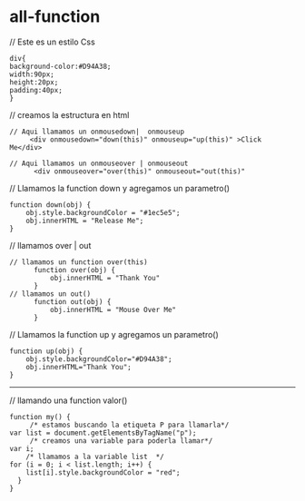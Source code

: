 # all-function

// Este es un estilo Css

    div{
    background-color:#D94A38;
    width:90px;
    height:20px;
    padding:40px;
    }
// creamos la estructura en html

    // Aqui llamamos un onmousedown|  onmouseup
         <div onmousedown="down(this)" onmouseup="up(this)" >Click Me</div>

    // Aqui llamamos un onmouseover | onmouseout
          <div onmouseover="over(this)" onmouseout="out(this)"
// Llamamos la function down y agregamos un parametro() 

    function down(obj) {
        obj.style.backgroundColor = "#1ec5e5";
        obj.innerHTML = "Release Me";
    }
// llamamos  over | out

    // llamamos un function over(this) 
          function over(obj) {
              obj.innerHTML = "Thank You"
          }
    // llamamos un out()
          function out(obj) {
              obj.innerHTML = "Mouse Over Me"
          }
// Llamamos la function up y agregamos un parametro() 

    function up(obj) {
        obj.style.backgroundColor="#D94A38";
        obj.innerHTML="Thank You";
    }
-------------------------------------------

// llamando una function valor()

    function my() {
         /* estamos buscando la etiqueta P para llamarla*/
    var list = document.getElementsByTagName("p");
         /* creamos una variable para poderla llamar*/
    var i;
        /* llamamos a la variable list  */
    for (i = 0; i < list.length; i++) {
        list[i].style.backgroundColor = "red";
      }
    }
















